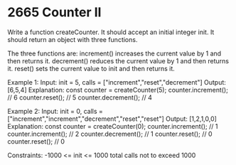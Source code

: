 <h1>2665 Counter II </h1>
Write a function createCounter. It should accept an initial integer init. It should return an object with three functions.

The three functions are:
increment() increases the current value by 1 and then returns it.
decrement() reduces the current value by 1 and then returns it.
reset() sets the current value to init and then returns it.
 
Example 1:
Input: init = 5, calls = ["increment","reset","decrement"]
Output: [6,5,4]
Explanation:
const counter = createCounter(5);
counter.increment(); // 6
counter.reset(); // 5
counter.decrement(); // 4

Example 2:
Input: init = 0, calls = ["increment","increment","decrement","reset","reset"]
Output: [1,2,1,0,0]
Explanation:
const counter = createCounter(0);
counter.increment(); // 1
counter.increment(); // 2
counter.decrement(); // 1
counter.reset(); // 0
counter.reset(); // 0
 
Constraints:
-1000 <= init <= 1000
total calls not to exceed 1000